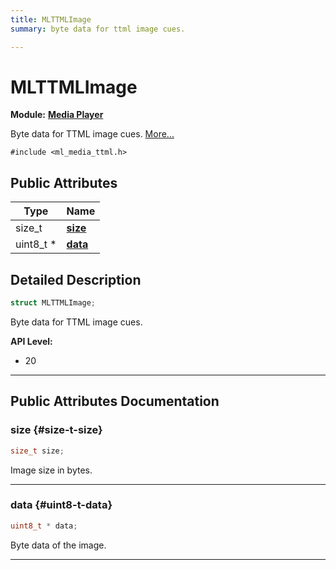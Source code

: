 ```yaml
---
title: MLTTMLImage
summary: byte data for ttml image cues. 

---
```


# MLTTMLImage

**Module:** **[Media Player](/api-ref/api/Modules/group___media_player/group___media_player.md)**



Byte data for TTML image cues.  [More...](#detailed-description)


`#include <ml_media_ttml.h>`

## Public Attributes

| Type           | Name           |
| -------------- | -------------- |
| size_t | **[size](/api-ref/api/Modules/group___media_player/group___media_player.md#size-t-size)**  |
| uint8_t * | **[data](/api-ref/api/Modules/group___media_player/group___media_player.md#uint8-t-data)**  |

## Detailed Description

```cpp
struct MLTTMLImage;
```

Byte data for TTML image cues. 




**API Level:**
  * 20




-----------
## Public Attributes Documentation

### size {#size-t-size}

```cpp
size_t size;
```


Image size in bytes. 





-----------

### data {#uint8-t-data}

```cpp
uint8_t * data;
```


Byte data of the image. 





-----------

